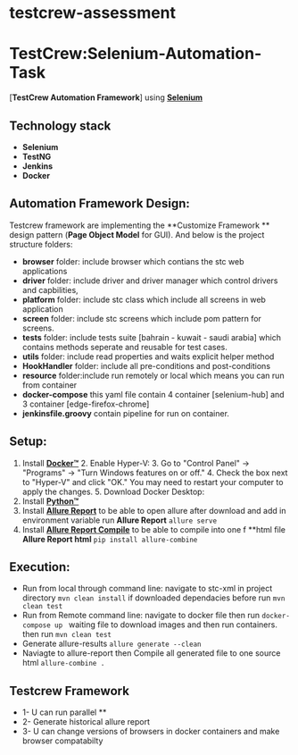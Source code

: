 # testcrew-assessment
# TestCrew:Selenium-Automation-Task
[**TestCrew Automation Framework**] using [**Selenium**](https://marketsquare.github.io/robotframework-browser/Browser.html) 

## **Technology stack**
* **Selenium**
* **TestNG**
* **Jenkins**
* **Docker**

## **Automation Framework Design**:
Testcrew framework are implementing the **Customize Framework ** design pattern (**Page Object Model** for GUI). And below is the project structure folders:
* **browser** folder: include browser which contians the stc web applications 
* **driver** folder: include driver and driver manager which control drivers and capbilities,
* **platform** folder: include stc class which include all screens in web application
* **screen** folder: include stc screens which include pom pattern for screens.
* **tests** folder: include tests suite [bahrain - kuwait - saudi arabia] which contains methods seperate and reusable for test cases.
* **utils** folder: include read properties and waits explicit helper method
* **HookHandler** folder: include all pre-conditions and post-conditions
* **resource** folder:include run remotely or local which means you can run from container
* **docker-compose** this yaml file contain 4 container [selenium-hub] and 3 container [edge-firefox-chrome]
* **jenkinsfile.groovy** contain pipeline for run on container.

## Setup:
1. Install [**Docker™**](https://www.docker.com/products/docker-desktop/)
   2. Enable Hyper-V:
   3. Go to "Control Panel" -> "Programs" -> "Turn Windows features on or off."
   4. Check the box next to "Hyper-V" and click "OK." You may need to restart your computer to apply the changes.
   5. Download Docker Desktop:
2. Install [**Python™**](https://www.python.org/downloads/)
3. Install [**Allure Report**](https://allurereport.org/) to be able to open allure after download and add in environment variable run  **Allure Report** ``` allure serve ```
4. Install [**Allure Report Compile**](https://pypi.org/project/allure-robotframework/) to be able to compile into one  f **html file **Allure Report html** ``` pip install allure-combine ```


## Execution:
* Run from local through command line: navigate to stc-xml in project directory  ```mvn clean install``` if downloaded dependacies before run ```mvn clean test```
* Run from Remote command line: navigate to docker file then run  ```docker-compose up ``` waiting file to download images and then run containers. then run ```mvn clean test```
* Generate allure-results ``` allure generate --clean ```
* Naviagte to allure-report then Compile all generated file to one source html ``` allure-combine . ```


## Testcrew Framework 
* 1- U can run parallel **
* 2- Generate historical allure report
* 3- U can change versions of browsers in docker containers and make browser compatabilty


